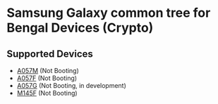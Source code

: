 # Samsung Galaxy common tree for Bengal Devices (Crypto)

## Supported Devices
 - [A057M](https://github.com/galaxy-a05s/android_device_samsung_a05sub) (Not Booting)
 - [A057F](https://github.com/galaxy-a05s/android_device_samsung_a05s) (Not Booting)
 - [A057G](https://github.com/galaxy-a05s/android_device_samsung_a05sxx) (Not Booting, in development)
 - [M145F](https://github.com/galaxy-a05s/android_device_samsung_a05sdd) (Not Booting)
